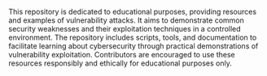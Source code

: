 This repository is dedicated to educational purposes, providing resources and examples of vulnerability attacks. It aims to demonstrate common security weaknesses and their exploitation techniques in a controlled environment. The repository includes scripts, tools, and documentation to facilitate learning about cybersecurity through practical demonstrations of vulnerability exploitation. Contributors are encouraged to use these resources responsibly and ethically for educational purposes only.

